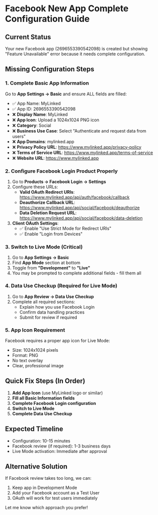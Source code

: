 # Facebook New App Complete Configuration Guide

## Current Status
Your new Facebook app (2696553390542098) is created but showing "Feature Unavailable" error because it needs complete configuration.

## Missing Configuration Steps

### 1. Complete Basic App Information
Go to **App Settings → Basic** and ensure ALL fields are filled:
- ✅ App Name: MyLinked
- ✅ App ID: 2696553390542098
- ❌ **Display Name**: MyLinked
- ❌ **App Icon**: Upload a 1024x1024 PNG icon
- ❌ **Category**: Social
- ❌ **Business Use Case**: Select "Authenticate and request data from users"
- ❌ **App Domains**: mylinked.app
- ❌ **Privacy Policy URL**: https://www.mylinked.app/privacy-policy
- ❌ **Terms of Service URL**: https://www.mylinked.app/terms-of-service
- ❌ **Website URL**: https://www.mylinked.app

### 2. Configure Facebook Login Product Properly
1. Go to **Products → Facebook Login → Settings**
2. Configure these URLs:
   - **Valid OAuth Redirect URIs**: https://www.mylinked.app/api/auth/facebook/callback
   - **Deauthorize Callback URL**: https://www.mylinked.app/api/social/facebook/deauthorize
   - **Data Deletion Request URL**: https://www.mylinked.app/api/social/facebook/data-deletion
3. **Client OAuth Settings**:
   - ✅ Enable "Use Strict Mode for Redirect URIs"
   - ✅ Enable "Login from Devices"

### 3. Switch to Live Mode (Critical)
1. Go to **App Settings → Basic**
2. Find **App Mode** section at bottom
3. Toggle from **"Development"** to **"Live"**
4. You may be prompted to complete additional fields - fill them all

### 4. Data Use Checkup (Required for Live Mode)
1. Go to **App Review → Data Use Checkup**
2. Complete all required sections:
   - Explain how you use Facebook Login
   - Confirm data handling practices
   - Submit for review if required

### 5. App Icon Requirement
Facebook requires a proper app icon for Live Mode:
- Size: 1024x1024 pixels
- Format: PNG
- No text overlay
- Clear, professional image

## Quick Fix Steps (In Order)
1. **Add App Icon** (use MyLinked logo or similar)
2. **Fill all Basic Information fields**
3. **Complete Facebook Login configuration**
4. **Switch to Live Mode**
5. **Complete Data Use Checkup**

## Expected Timeline
- Configuration: 10-15 minutes
- Facebook review (if required): 1-3 business days
- Live Mode activation: Immediate after approval

## Alternative Solution
If Facebook review takes too long, we can:
1. Keep app in Development Mode
2. Add your Facebook account as a Test User
3. OAuth will work for test users immediately

Let me know which approach you prefer!